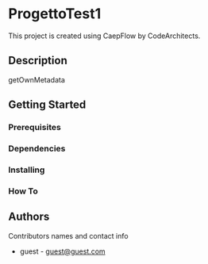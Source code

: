 # ProgettoTest1
This project is created using CaepFlow by CodeArchitects.
## Description
getOwnMetadata
## Getting Started

### Prerequisites

### Dependencies

### Installing

### How To

## Authors
Contributors names and contact info
- guest - guest@guest.com

